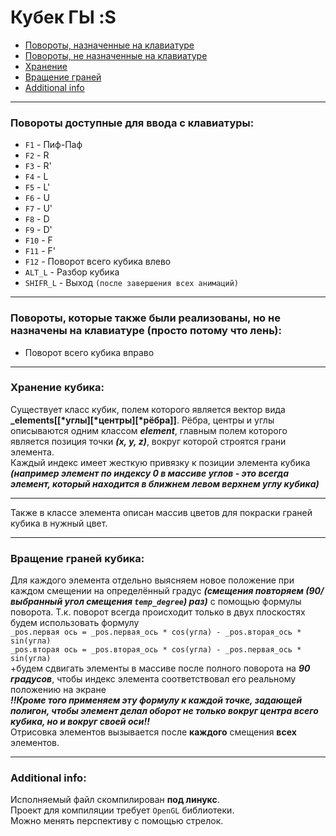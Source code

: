 # Кубек ГЫ :S
* [Повороты, назначенные на клавиатуре](#keyboard)
* [Повороты, не назначенные на клавиатуре](#not_keyboard)
* [Хранение](#storage)
* [Вращение граней](#rotate)
* [Additional info](#add_info)
***
### <a name="keyboard">Повороты доступные для ввода с клавиатуры:</a>
 * `F1` - Пиф-Паф
 * `F2` - R
 * `F3` - R'
 * `F4` - L
 * `F5` - L'
 * `F6` - U
 * `F7` - U'
 * `F8` - D
 * `F9` - D'
 * `F10` - F
 * `F11` - F'
 * `F12` - Поворот всего кубика влево
 * `ALT_L` - Разбор кубика
 * `SHIFR_L` - Выход `(после завершения всех анимаций)`
***
### <a name="not_keyboard">Повороты, которые также были реализованы, но не назначены на клавиатуре (просто потому что лень):</a>
* Поворот всего кубика вправо
***
### <a name="storage">Хранение кубика:</a>
Существует класс кубик, полем которого является вектор вида **_elements[[\*углы][\*центры][\*рёбра]]**. Рёбра, центры и углы описываются одним классом ***element***, главным полем которого является позиция точки ***(x, y, z)***, вокруг которой строятся грани элемента.  
Каждый индекс имеет жесткую привязку к позиции элемента кубика ***(например элемент по индексу 0 в массиве углов - это всегда элемент, который находится в ближнем левом верхнем углу кубика)***
***
Также в классе элемента описан массив цветов для покраски граней кубика в нужный цвет.

***
### <a name="rotate">Вращение граней кубика:</a>
Для каждого элемента отдельно выясняем новое положение при каждом смещении на определённый градус ***(смещения повторяем (90/выбранный угол смещения `temp_degree`) раз)*** с помощью формулы поворота. Т.к. поворот всегда происходит только в двух плоскостях будем использовать формулу  
`_pos.первая ось = _pos.первая_ось * cos(угла) - _pos.вторая_ось * sin(угла)`  
`_pos.вторая ось = _pos.вторая_ось * cos(угла) - _pos.первая_ось * sin(угла)`  
+будем сдвигать элементы в массиве после полного поворота на ***90 градусов***, чтобы индекс элемента соответствовал его реальному положению на экране  
***!!Кроме того применяем эту формулу к каждой точке, задающей полигон, чтобы элемент делал оборот не только вокруг центра всего кубика, но и вокруг своей оси!!***  
Отрисовка элементов вызывается после **каждого** смещения **всех** элементов.
***
### <a name="add_info">Additional info</a>:
Исполняемый файл скомпилирован **под линукс**.  
Проект для компиляции требует `OpenGL` библиотеки.  
Можно менять перспективу с помощью стрелок.
